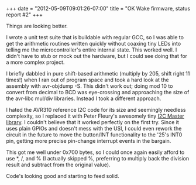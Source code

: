 ﻿+++
date = "2012-05-09T09:01:26-07:00"
title = "OK Wake firmware, status report #2"
+++



Things are looking better.

I wrote a unit test suite that is buildable with regular GCC, so I was able to
get the arithmetic routines written quickly without coaxing tiny LEDs into
telling me the microcontroller's entire internal state. This worked well. I
didn't have to stub or mock out the hardware, but I could see doing that for a
more complex project.

I briefly dabbled in pure shift-based arithmetic (multiply by 205, shift right
11 times!) when I ran out of program space and took a hard look at the
assembly with avr-objdump -S. This didn't work out; doing mod 10 to convert
from decimal to BCD was eye-crossing and approaching the size of the avr-libc
mul/div libraries. Instead I took a different approach.

I hated the AVR310 reference I2C code for its size and seemingly needless
complexity, so I replaced it with Peter Fleury's awesomely tiny [I2C Master
library](http://homepage.hispeed.ch/peterfleury/group__pfleury__ic2master.html).
I couldn't believe that it worked perfectly on the first try. Since it uses
plain GPIOs and doesn't mess with the USI, I could even rework the circuit in
the future to move the button/INT functionality to the '25's INT0 pin, getting
more precise pin-change interrupt events in the bargain.

This got me well under 0x700 bytes, so I could once again easily afford to use
*, /, and % (I actually skipped %, preferring to multiply back the division
result and subtract from the original value).

Code's looking good and starting to feed solid.

